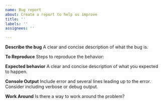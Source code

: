 ```yaml
---
name: Bug report
about: Create a report to help us improve
title: ''
labels: ''
assignees: ''

---
```


**Describe the bug**
A clear and concise description of what the bug is.

**To Reproduce**
Steps to reproduce the behavior:

**Expected behavior**
A clear and concise description of what you expected to happen.

**Console Output**
Include error and several lines leading up to the error. Consider including verbose or debug output.

**Work Around**
Is there a way to work around the problem?
